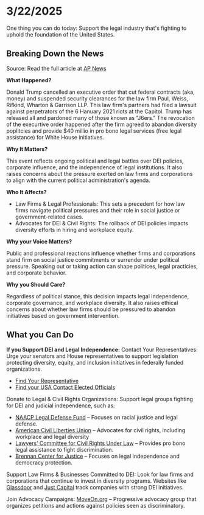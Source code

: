 # 3/22/2025
One thing you can do today: Support the legal industry that's fighting to uphold the foundation of the United States.

## Breaking Down the News
Source: Read the full article at [AP News](https://apnews.com/article/trump-dismantling-education-department-8b5d0961700f0fe69d18ea80b437c8b8)

**What Happened?**
<p>Donald Trump cancelled an executive order that cut federal contracts (aka, money) and suspended security clearances for the law firm Paul, Weiss, Rifkind, Wharton & Garrison LLP. This law firm's partners had filed a lawsuit against perpetrators of the 6 Hanuary 2021 riots at the Capitol. Trump has released all and pardoned many of those known as "J6ers." The revocation of the execurtive order happened after the firm agreed to abandon diversity poplitcies and provide $40 millio in pro bono legal services (free legal assistance) for White House initiatives.</p>

**Why It Matters?**
<p>This event reflects ongoing political and legal battles over DEI policies, corporate influence, and the independence of legal institutions. It also raises concerns about the pressure exerted on law firms and corporations to align with the current political administration's agenda.</p>

**Who It Affects?**
<ul>
  <li>Law Firms & Legal Professionals: This sets a precedent for how law firms navigate political pressures and their role in social justice or government-related cases.</li>
  <li>Advocates for DEI & Civil Rights: The rollback of DEI policies impacts diversity efforts in hiring and workplace equity.</li>
</ul>

**Why your Voice Matters?**
<p>Public and professional reactions influence whether firms and corporations stand firm on social justice commitments or surrender under political pressure. Speaking out or taking action can shape politices, legal practicies, and corporate behavior.</p>

**Why you Should Care?**
<p>Regardless of political stance, this decision impacts legal independence, corporate governance, and workplace diversity. It also raises ethical concerns about whether law firms should be pressured to abandon initiatives based on government intervention.</p>

## What you Can Do
**If you Support DEI and Legal Independence:**
Contact Your Representatives: Urge your senators and House representatives to support legislation protecting diversity, equity, and inclusion initiatives in federally funded organizations. 
<ul>
  <li><a href="https://www.commoncause.org/find-your-representative">Find Your Representative</a></li>
  <li><a href="https://www.usa.gov/elected-officials">Find your USA Contact Elected Officials</a></li>
</ul>
Donate to Legal & Civil Rights Organizations: Support legal groups fighting for DEI and judicial independence, such as:
<ul>
  <li><a href="https://www.naacpldf.org">NAACP Legal Defense Fund</a> – Focuses on racial justice and legal defense. </li>
  <li><a href="https://www.aclu.org">American Civil Liberties Union</a> – Advocates for civil rights, including workplace and legal diversity</li>
  <li><a href="https://www.lawyerscommittee.org">Lawyers’ Committee for Civil Rights Under Law</a> – Provides pro bono legal assistance to fight discrimination.</li>
  <li><a href="https://www.brennancenter.org">Brennan Center for Justice</a> – Focuses on legal independence and democracy protection.</li>
</ul>

Support Law Firms & Businesses Committed to DEI: Look for law firms and corporations that continue to invest in diversity programs. Websites like [Glassdoor](https://www.glassdoor.com) and [Just Capital](https://www.justcapital.com) track companies with strong DEI initiatives.

Join Advocacy Campaigns:
[MoveOn.org](https://www.moveon.org) – Progressive advocacy group that organizes petitions and actions against policies seen as discriminatory.
